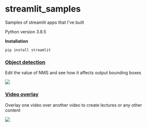 # streamlit_samples
Samples of streamlit apps that I've built

Python version 3.8.5

**Installation**

```
pip install streamlit
```

### [Object detection](https://github.com/dipam7/streamlit_samples/tree/master/obj_detection)

Edit the value of NMS and see how it affects output bounding boxes

![](https://github.com/dipam7/streamlit_samples/blob/master/obj_detection/streamlit_demo/screenshots/streamlit_demo.gif)

### [Video overlay](https://github.com/dipam7/streamlit_samples/tree/master/video_overlay)

Overlay one video over another video to create lectures or any other content

![](https://github.com/dipam7/streamlit_samples/blob/master/video_overlay/overlay_demo.gif)
